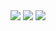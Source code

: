 
<img src="https://github-readme-stats.vercel.app/api/?username=yondraco&show_icons=true&amp;hide=issues,contribs&amp;theme=dark&amp;count_private=true"/>
<img src="https://github-readme-stats.vercel.app/api/top-langs/?username=yondraco&layout=compact">
<img src="https://github-readme-stats.vercel.app/api/top-langs/?username=yondraco&langs_count=8">
        
        
